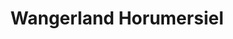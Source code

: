 ---
title: Wangerland Horumersiel
url: /wangerland-horumersiel/
latitude: 53.687
longitude: 8.022
---